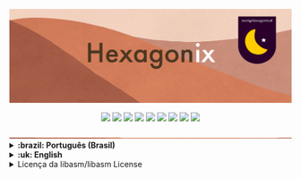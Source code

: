 <p align="center">
<img src="https://github.com/hexagonix/Doc/blob/main/Img/banner.png">
</p>

<div align="center">

![](https://img.shields.io/github/license/hexagonix/lib.svg)
![](https://img.shields.io/github/stars/hexagonix/lib.svg)
![](https://img.shields.io/github/issues/hexagonix/lib.svg)
![](https://img.shields.io/github/issues-closed/hexagonix/lib.svg)
![](https://img.shields.io/github/issues-pr/hexagonix/lib.svg)
![](https://img.shields.io/github/issues-pr-closed/hexagonix/lib.svg)
![](https://img.shields.io/github/downloads/hexagonix/lib/total.svg)
![](https://img.shields.io/github/release/hexagonix/lib.svg)
[![](https://img.shields.io/twitter/follow/hexagonixOS.svg?style=social&label=Follow%20%40HexagonixOS)](https://twitter.com/hexagonixOS)

</div>

<!-- Vai funcionar como <hr> -->

<img src="https://github.com/hexagonix/Doc/blob/main/Img/hr.png" width="100%" height="2px" />

<details title="Português (Brasil)" align='left'>
<summary align='left'><strong>:brazil: Português (Brasil)</strong></summary>

# libasm - Bibliotecas para desenvolvimento em Assembly do Hexagonix

<div align="justify">

Este repositório contém bibliotecas e macros importantes para o desenvolvimento de utilitários para o Hexagonix.

As bibliotecas da libasm são classificadas em bibliotecas `Hexagonix` e bibliotecas `Estelar` (antigas bibliotecas Andromeda). As bibliotecas `Hexagonix` são responsáveis por permitir o acesso dos utilitários e aplicativos à API exposta pelo sistema, seja chamadas de sistema do Hexagon (kernel) ou outras funções em ambiente de usuário. Já as bibliotecas `Estelar` são responsáveis por expor funções úteis para o desenvolvimento de interfces gráficas baseadas em texto (TUI) e interfaces gráficas (GUI) sobre o Hexagonix. As bibliotecas gráficas consistem de funções em modo núcleo expostas pelo Hexagon, bem como funções em modo usuário implementadas nas próprias bibliotecas. As bibliotecas podem estar disponíveis para os montadores compatíveis (flat assembler e NASM).

Para obter mais informações sobre as chamadas de sistema do Hexagon, leia a documentação [aqui](https://github.com/hexagonix/Doc/blob/main/Hexagon/SYSCALL.md).

</div>

### Bibliotecas Hexagonix

<div align="justify">

As bibliotecas `Hexagonix` compreendem vários componentes que permitem ao aplicativo interagir com o Hexagon, outros aplicativos e com dispositivos padrão. Até o momento, as bibliotecas Hexagonix são constituídas pelos seguintes arquivos:

* `hexagon.s`: biblioteca que permite ao aplicativo realizar chamadas de sistema ao Hexagon, usando a API exposta pelo kernel;
* `dispositivos.s`: fornece nomes e dados de dispositivos utilizados em chamadas de sistema;
* `erros.s`: funções e códigos para manipulação de erros, bem como definições de erros padrão;
* `HAPP.s`: funções para criação de cabeçalhos HAPP sob demanda e manipulação de imagens HAPP em modo usuário;
* `log.s`: macros e dados para enviar mensagens pelo sistema de mensagens do Hexagon;
* `macros.s`: macros úteis para uso global ao realizar chamadas de sistema em assembly, como abrir();
* `verUtils.s`: funções para processar arquivos no formato OCL e obter dados de versão e atualização do sistema de forma dinâmica pelos utilitários compatíveis.

> Uma lista de chamadas de sistema disponíveis está disponível [aqui](https://github.com/hexagonix/Doc/blob/main/Hexagon/SYSCALL.md).

</div>

### Bibliotecas Estelar

<div align="justify">

As bibliotecas `Estelar` estão dentro do diretório Estelar, e são compostas pelos seguintes arquivos, até o momento:

* `estelar.s`: biblioteca padrão para renderização e manipulação gráfica;
* `bigbang.s`: biblioteca padrão para manipular dispositivos de som compatíveis.

</div>

### Exemplo de implementação de utilitários

<div align="justify">

Você pode encontrar exemplos de implementação de utilitários em [modo texto](exemplo/tapp.asm) e [gráfico](exemplo/gapp.asm) para analisar sua construção. Sinta-se a vontade de abrir uma `issue` para sanar qualquer dívida ou relatar algum errro.

</div>

</details>

<details title="English" align='left'>
<summary align='left'><strong>:uk: English</strong></summary>

# libasm - Libraries for Hexagonix Assembly Development

<div align="justify">

This repository contains important libraries and macros for developing utilities for Hexagonix.

Libasm libraries are classified into `Hexagonix` libraries and `Estelar` libraries (formerly Andromeda libraries). The `Hexagonix` libraries are responsible for allowing utilities and applications access to the API exposed by the system, either Hexagon system calls (kernel) or other functions in the user environment. The `Estelar` libraries are responsible for exposing useful functions for the development of text-based graphical interfaces (TUI) and graphical interfaces (GUI) on top of Hexagonix. The graphics libraries consist of core-mode functions exposed by Hexagon, as well as user-mode functions implemented in the libraries themselves. Libraries may be available for compatible assemblers (flat assembler and NASM).

For more information on Hexagon system calls, read the documentation [here](https://github.com/hexagonix/Doc/blob/main/Hexagon/SYSCALL.md).

</div>

### Hexagonix Libraries

<div align="justify">

The `Hexagonix` libraries comprise several components that allow the application to interact with Hexagon, other applications and standard devices. So far, Hexagonix libraries consist of the following files:

* `hexagon.s`: library that allows the application to make system calls to Hexagon, using the API exposed by the kernel;
* `devices.s`: provides device names and data used in system calls;
* `errors.s`: functions and code for error handling, as well as standard error definitions;
* `HAPP.s`: functions for creating HAPP headers on demand and manipulating HAPP images in user mode;
* `log.s`: macros and data for sending messages through the Hexagon messaging system;
* `macros.s`: useful macros for global use when making assembly system calls, such as open();
* `verUtils.s`: functions to process files in OCL format and dynamically obtain system version and update data from supported utilities.

> A list of available system calls is available [here](https://github.com/hexagonix/Doc/blob/main/Hexagon/SYSCALL.md).

</div>

### Estelar Libraries

<div align="justify">

The `Estelar` libraries are inside the Estelar directory, and are composed of the following files, so far:

* `estelar.s`: standard library for rendering and graphical manipulation;
* `bigbang.s`: standard library for handling compatible sound devices.

</div>

### Utility implementation example

<div align="justify">

You can find utility implementation examples in [text mode](example/tapp.asm) and [graphic](example/gapp.asm) to analyze their construction. Feel free to open an `issue` to settle any debt or report any errors.

</div>

</details>

<details title="libasm License" align='left'>
<br>
<summary align='left'>Licença da libasm/libasm License</summary>

<div align="justify">

Hexagonix Operating System

BSD 3-Clause License

Copyright (c) 2015-2023, Felipe Miguel Nery Lunkes<br>
All rights reserved.

Redistribution and use in source and binary forms, with or without modification, are permitted provided that the following conditions are met:

Redistributions of source code must retain the above copyright notice, this list of conditions and the following disclaimer.

Redistributions in binary form must reproduce the above copyright notice, this list of conditions and the following disclaimer in the documentation and/or other materials provided with the distribution.

Neither the name of the copyright holder nor the names of its contributors may be used to endorse or promote products derived from this software without specific prior written permission.

THIS SOFTWARE IS PROVIDED BY THE COPYRIGHT HOLDERS AND CONTRIBUTORS "AS IS" AND ANY EXPRESS OR IMPLIED WARRANTIES, INCLUDING, BUT NOT LIMITED TO, THE IMPLIED WARRANTIES OF MERCHANTABILITY AND FITNESS FOR A PARTICULAR PURPOSE ARE DISCLAIMED. IN NO EVENT SHALL THE COPYRIGHT HOLDER OR CONTRIBUTORS BE LIABLE FOR ANY DIRECT, INDIRECT, INCIDENTAL, SPECIAL, EXEMPLARY, OR CONSEQUENTIAL DAMAGES (INCLUDING, BUT NOT LIMITED TO, PROCUREMENT OF SUBSTITUTE GOODS OR SERVICES; LOSS OF USE, DATA, OR PROFITS; OR BUSINESS INTERRUPTION) HOWEVER CAUSED AND ON ANY THEORY OF LIABILITY, WHETHER IN CONTRACT, STRICT LIABILITY, OR TORT (INCLUDING NEGLIGENCE OR OTHERWISE) ARISING IN ANY WAY OUT OF THE USE OF THIS SOFTWARE, EVEN IF ADVISED OF THE POSSIBILITY OF SUCH DAMAGE.

</div>

</details>